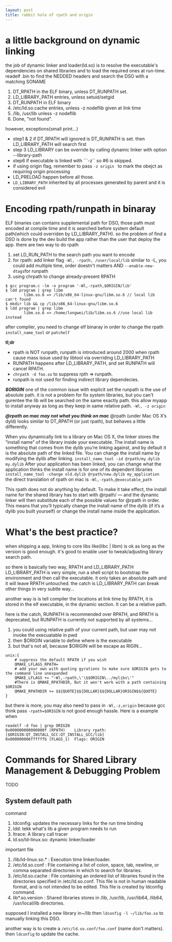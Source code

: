 ```yaml
---
layout: post
title: rabbit hole of rpath and origin
---
```





a little background on dynamic linking
===
the job of dynamic linker and loader(ld.so) is to resolve the executable's dependencies on shared libraries and to load the required ones at run-time.
readelf .bin to find the NEDDED headers and search the DSO with a matching SONAME

1. DT_RPATH in the ELF binary, unless DT_RUNPATH set.
2. LD_LIBRARY_PATH entries, unless setuid/setgid
3. DT_RUNPATH in ELF binary
4. /etc/ld.so.cache entries, unless -z nodeflib given at link time
5. /lib, /usr/lib unless -z nodeflib
6. Done, "not found".

however, exceptions(small print...)

* step1 & 2 if DT_RPATH will ignored is DT_RUNPATH is set. then LD_LIBRARY_PATH will search first
* step 3 LD_LIBRARY can be override by calling dynamic linker with option --library-path
* step6 if executable is linked with ```-z`` so #6 is skipped.
* if using origin flag, remember to pass ```-z origin ``` to mark the obejct as requiring origin processing
* LD_PRELOAD happen before all those.
* ```LD_LIBRARY_PATH``` inherited by all processes generated by parent and it is considered evil

Encoding rpath/runpath in binaray
===
ELF binaries can contains supplemental path for DSO, those path must encoded at compile time and it is searched before system default path(which could overriden by LD_LIBRARY_PATH).
so the problem of find a DSO is done by the dev build the app rather than the user that deploy the app. there are two way to do rpath

1. set LD_RUN_PATH to the search path you want to encode
2. for rpath: add linker flag ```-Wl, -rpath, /user/local/lib``` similar to -L, you could add multiple time, order doestn't matters AND ```--enable-new-dtags```for runpath
3. using chrpath to change already-present RPATH

```
$ gcc program.c -lm -o program '-Wl,-rpath,$ORIGIN/lib'
$ ldd program | grep libm
        libm.so.6 => /lib/x86_64-linux-gnu/libm.so.6 // local lib can't found
$ mkdir lib && cp /lib/x86_64-linux-gnu/libm.so.6
$ ldd program | grep libm
        libm.so.6 => /home/longwei/lib/libm.so.6 //use local lib instead
```

after compiler, you need to change elf binaray in order to change the rpath
```install_name_tool``` or ```patchelf```


**tl;dr**

* rpath is NOT runpath, runpath is introduced around 2000 when rpath cause mass issue used by libtool via overriding LD_LIBRARY_PATH
* RUNPATH happens after LD_LIBRARY_PATH, and set RUNPATH will cancel RPATH.
* ```chrpath -d foo.so``` to suppress rpth => runpath.
* runpath is not used for finding indirect library dependecies.


***$ORIGIN***
one of the common issue with explicit set the runpath is the use of absolute path. it is not a problem for fix system libraries, but you can't gurentee the lib will be searched on the same exactly path. this allow myapp to install anyway as long as they keep in same relative path. ```-Wl, -z origin```

***@rpath on mac may not what you think on mac***
@rpath (under Mac OS X’s dyld) looks similar to DT_RPATH (or just rpath), but behaves a little differently.

When you dynamically link to a library on Mac OS X, the linker stores the “install name” of the library inside your executable. The install name is something that comes from the dylib you’re linking against, and by default it is the absolute path of the linked file. You can change the install name by modifying the dylib after linking. ```install_name_tool -id @rpath/my.dylib my.dylib```
After your application has been linked, you can change what the application thinks the install name is for one of its dependent libraries ```install_name_tool -change old.dylib @rpath/new.dylib my_application```
the direct translation of rpath on mac is ```-Wl,-rpath,@executable_path```

This rpath does not do anything by default. To make it take effect, the install name for the shared library has to start with @rpath/ — and the dynamic linker will then substitute each of the possible values for @rpath in order. This means that you’ll typically change the install name of the dylib (if it’s a dylib you built yourself) or change the install name inside the application.



What's the best practice?
====
when shipping a app, linking to core libs like(libc | libm) is ok as long as the version is good enough.
it's good to enable user to tweak/adjusting library search path.

so there is basically two way, RPATH and LD_LIBRARY_PATH
LD_LIBRARY_PATH is very simple, run a shell script to bootstrap the environment and then call the executable.  it only takes an absolute path and it will leave RPATH untouched. the catch is LD_LIBRARY_PATH can break other things in very subtle way...

another way is is tell compiler the locations at link time by RPATH, it is stored in the elf executable, in the dynamic section.  It can be a relative path. 

here is the catch, RUNPATH is recommended over RPATH, and RPATH is deprecated, but RUNPATH is currently not supported by all systems...

1. you could using relative path of your current path, but user may not invoke the execuatable in pwd
2. then $ORIGIN variable to define where is the executable
3. but that's not all, because $ORIGIN will be escape as RIGIN...

```
unix:{
    # suppress the default RPATH if you wish
    QMAKE_LFLAGS_RPATH=
    # add your own with quoting gyrations to make sure $ORIGIN gets to the command line unexpanded
    QMAKE_LFLAGS += "-Wl,-rpath,\'\$$ORIGIN\../mylibs\'"
    #There is QMAKE_RPATHDIR, But it won't work with a path containing $ORIGIN
    QMAKE_RPATHDIR += $${QUOTE}$${DOLLAR}$${DOLLAR}ORIGIN$${QUOTE}
}
``` 

but there is more, you may also need to pass in ```-Wl,-z,origin``` because gcc think pass ```-rpath=$ORIGIN``` is not good enough hassle. Here is a example when

```
readelf -d foo | grep ORIGIN
0x000000000000000f (RPATH)    Library rpath: [$ORIGIN:QT_INSTALL_GCC:QT_INSTALL_GCC/lib]
0x000000006ffffffb (FLAGS_1)  Flags: ORIGIN
```








Commands for Shared Library Management & Debugging Problem
===


TODO


System default path
---
command

1. ldconfig: updates the necessary links for the run time binding
2. ldd: tekk what's lib a given program needs to run
3. ltrace: A library call tracer
4. ld.so/ld-linux.so: dynamic linker/loader


important file

1. /lib/ld-linux.so.* : Execution time linker/loader.
2. /etc/ld.so.conf : File containing a list of colon, space, tab, newline, or comma separated directories in which to search for libraries.
3. /etc/ld.so.cache : File containing an ordered list of libraries found in the directories specified in /etc/ld.so.conf. This file is not in human readable format, and is not intended to be edited. This file is created by ldconfig command.
4. lib*.so.version : Shared libraries stores in /lib, /usr/lib, /usr/lib64, /lib64, /usr/local/lib directories.

supposed I installed a new library in~/lib then ```ldconfig -l ~/lib/foo.so``` to manually linking this DSO.

another way is to create a ```/etc/ld.so.conf/foo.conf``` (name don't matters). then ```ldconfig``` to update the cache.


